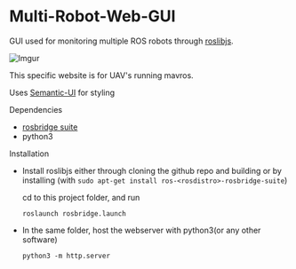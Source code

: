 # Multi-Robot-Web-GUI
GUI used for monitoring multiple ROS robots through [roslibjs](http://wiki.ros.org/roslibjs).

![Imgur](https://imgur.com/h6uc5MN.png)

This specific website is for UAV's running mavros.

Uses [Semantic-UI](https://semantic-ui.com/) for styling

Dependencies

-  [rosbridge suite](https://wiki.ros.org/rosbridge_suite)
- python3



Installation

- Install roslibjs either through cloning the github repo and building or by installing (with ```sudo apt-get install ros-<rosdistro>-rosbridge-suite```)

  cd to this project folder, and run 

  ``` roslaunch rosbridge.launch ```

- In the same folder, host the webserver with python3(or any other software)

    ```python3 -m http.server```

  
